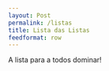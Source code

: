 ```yaml
---
layout: Post
permalink: /listas
title: Lista das Listas
feedformat: row
---
```


A lista para a todos dominar!